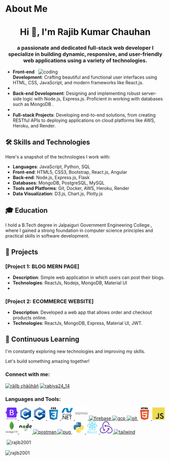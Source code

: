 # About Me
<h1 align="center">Hi 👋, I'm Rajib Kumar Chauhan</h1>
<h3 align="center">a passionate and dedicated full-stack web developer I specialize in building dynamic, responsive, and user-friendly web applications using a variety of technologies.</h3>


<img align="right" alt="coding" width="400" src="https://cdn.dribbble.com/users/1187836/screenshots/6539429/programer.gif">



- **Front-end Development**: Crafting beautiful and functional user interfaces using HTML, CSS, JavaScript, and modern frameworks like React.js.
- 
- **Back-end Development**: Designing and implementing robust server-side logic with Node.js, Express.js. Proficient in working with databases such as MongoDB .
- 
- **Full-stack Projects**: Developing end-to-end solutions, from creating RESTful APIs to deploying applications on cloud platforms like AWS, Heroku, and Render.

## 🛠️ Skills and Technologies

Here's a snapshot of the technologies I work with:

- **Languages**: JavaScript, Python, SQL
- **Front-end**: HTML5, CSS3, Bootstrap, React.js, Angular
- **Back-end**: Node.js, Express.js, Flask
- **Databases**: MongoDB, PostgreSQL, MySQL
- **Tools and Platforms**: Git, Docker, AWS, Heroku, Render
- **Data Visualization**: D3.js, Chart.js, Plotly.js

## 🎓 Education

I hold a B.Tech degree  in Jalpaiguri Government Engineering College., where I gained a strong foundation in computer science principles and practical skills in software development.

## 🚀 Projects

### [Project 1: BLOG MERN PAGE]
- **Description**: Simple web application in which users can post their blogs.
- **Technologies**: ReactJs, Nodejs, MongoDB, Material UI
-

### [Project 2: ECOMMERCE WEBSITE]
- **Description**: Developed a web app that allows order and checkout products online.
- **Technologies**: ReactJs, MongoDB, Express, Material UI, JWT.
  

## 🌱 Continuous Learning

I'm constantly exploring new technologies and improving my skills.

Let's build something amazing together!


<h3 align="left">Connect with me:</h3>
<p align="left">
<a href="https://fb.com/râjîb çhâûhâñ" target="blank"><img align="center" src="https://raw.githubusercontent.com/rahuldkjain/github-profile-readme-generator/master/src/images/icons/Social/facebook.svg" alt="râjîb çhâûhâñ" height="30" width="40" /></a>
<a href="https://instagram.com/rabiya24_14" target="blank"><img align="center" src="https://raw.githubusercontent.com/rahuldkjain/github-profile-readme-generator/master/src/images/icons/Social/instagram.svg" alt="rabiya24_14" height="30" width="40" /></a>
</p>

<h3 align="left">Languages and Tools:</h3>
<p align="left"> <a href="https://getbootstrap.com" target="_blank" rel="noreferrer"> <img src="https://raw.githubusercontent.com/devicons/devicon/master/icons/bootstrap/bootstrap-plain-wordmark.svg" alt="bootstrap" width="40" height="40"/> </a> <a href="https://www.cprogramming.com/" target="_blank" rel="noreferrer"> <img src="https://raw.githubusercontent.com/devicons/devicon/master/icons/c/c-original.svg" alt="c" width="40" height="40"/> </a> <a href="https://www.w3schools.com/cpp/" target="_blank" rel="noreferrer"> <img src="https://raw.githubusercontent.com/devicons/devicon/master/icons/cplusplus/cplusplus-original.svg" alt="cplusplus" width="40" height="40"/> </a> <a href="https://www.w3schools.com/css/" target="_blank" rel="noreferrer"> <img src="https://raw.githubusercontent.com/devicons/devicon/master/icons/css3/css3-original-wordmark.svg" alt="css3" width="40" height="40"/> </a> <a href="https://dotnet.microsoft.com/" target="_blank" rel="noreferrer"> <img src="https://raw.githubusercontent.com/devicons/devicon/master/icons/dot-net/dot-net-original-wordmark.svg" alt="dotnet" width="40" height="40"/> </a> <a href="https://expressjs.com" target="_blank" rel="noreferrer"> <img src="https://raw.githubusercontent.com/devicons/devicon/master/icons/express/express-original-wordmark.svg" alt="express" width="40" height="40"/> </a> <a href="https://firebase.google.com/" target="_blank" rel="noreferrer"> <img src="https://www.vectorlogo.zone/logos/firebase/firebase-icon.svg" alt="firebase" width="40" height="40"/> </a> <a href="https://cloud.google.com" target="_blank" rel="noreferrer"> <img src="https://www.vectorlogo.zone/logos/google_cloud/google_cloud-icon.svg" alt="gcp" width="40" height="40"/> </a> <a href="https://git-scm.com/" target="_blank" rel="noreferrer"> <img src="https://www.vectorlogo.zone/logos/git-scm/git-scm-icon.svg" alt="git" width="40" height="40"/> </a> <a href="https://www.w3.org/html/" target="_blank" rel="noreferrer"> <img src="https://raw.githubusercontent.com/devicons/devicon/master/icons/html5/html5-original-wordmark.svg" alt="html5" width="40" height="40"/> </a> <a href="https://developer.mozilla.org/en-US/docs/Web/JavaScript" target="_blank" rel="noreferrer"> <img src="https://raw.githubusercontent.com/devicons/devicon/master/icons/javascript/javascript-original.svg" alt="javascript" width="40" height="40"/> </a> <a href="https://www.mongodb.com/" target="_blank" rel="noreferrer"> <img src="https://raw.githubusercontent.com/devicons/devicon/master/icons/mongodb/mongodb-original-wordmark.svg" alt="mongodb" width="40" height="40"/> </a> <a href="https://nodejs.org" target="_blank" rel="noreferrer"> <img src="https://raw.githubusercontent.com/devicons/devicon/master/icons/nodejs/nodejs-original-wordmark.svg" alt="nodejs" width="40" height="40"/> </a> <a href="https://postman.com" target="_blank" rel="noreferrer"> <img src="https://www.vectorlogo.zone/logos/getpostman/getpostman-icon.svg" alt="postman" width="40" height="40"/> </a> <a href="https://pugjs.org" target="_blank" rel="noreferrer"> <img src="https://cdn.worldvectorlogo.com/logos/pug.svg" alt="pug" width="40" height="40"/> </a> <a href="https://www.python.org" target="_blank" rel="noreferrer"> <img src="https://raw.githubusercontent.com/devicons/devicon/master/icons/python/python-original.svg" alt="python" width="40" height="40"/> </a> <a href="https://reactjs.org/" target="_blank" rel="noreferrer"> <img src="https://raw.githubusercontent.com/devicons/devicon/master/icons/react/react-original-wordmark.svg" alt="react" width="40" height="40"/> </a> <a href="https://redux.js.org" target="_blank" rel="noreferrer"> <img src="https://raw.githubusercontent.com/devicons/devicon/master/icons/redux/redux-original.svg" alt="redux" width="40" height="40"/> </a> <a href="https://tailwindcss.com/" target="_blank" rel="noreferrer"> <img src="https://www.vectorlogo.zone/logos/tailwindcss/tailwindcss-icon.svg" alt="tailwind" width="40" height="40"/> </a> </p>

<p>&nbsp;<img align="center" src="https://github-readme-stats.vercel.app/api?username=rajib2001&show_icons=true&locale=en" alt="rajib2001" /></p>

<p><img align="center" src="https://github-readme-streak-stats.herokuapp.com/?user=rajib2001&" alt="rajib2001" /></p>
